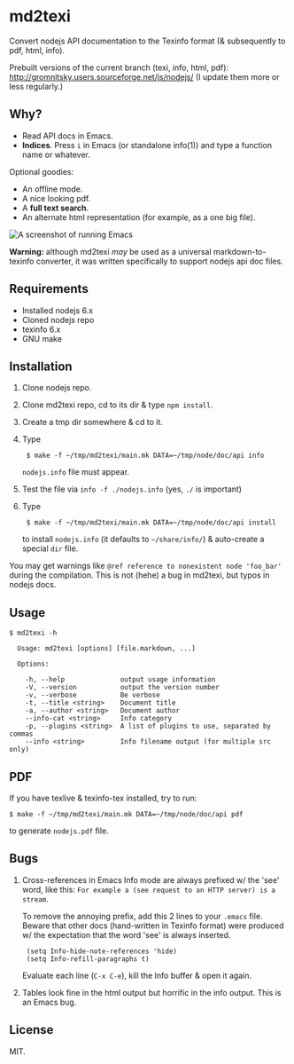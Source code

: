 # md2texi

Convert nodejs API documentation to the Texinfo format (& subsequently
to pdf, html, info).

Prebuilt versions of the current branch (texi, info, html, pdf):
http://gromnitsky.users.sourceforge.net/js/nodejs/ (I update them more
or less regularly.)

## Why?

* Read API docs in Emacs.
* **Indices**. Press `i` in Emacs (or standalone info(1)) and type a
  function name or whatever.

Optional goodies:

* An offline mode.
* A nice looking pdf.
* A **full text search**.
* An alternate html representation (for example, as a one big file).

![A screenshot of running Emacs](https://raw.github.com/gromnitsky/md2texi/master/screenshot1.png)

**Warning:** although md2texi *may* be used as a universal
markdown-to-texinfo converter, it was written specifically to support
nodejs api doc files.

## Requirements

* Installed nodejs 6.x
* Cloned nodejs repo
* texinfo 6.x
* GNU make

## Installation

1. Clone nodejs repo.

2. Clone md2texi repo, cd to its dir & type `npm install`.

3. Create a tmp dir somewhere & cd to it.

4. Type

		$ make -f ~/tmp/md2texi/main.mk DATA=~/tmp/node/doc/api info

	`nodejs.info` file must appear.

5. Test the file via `info -f ./nodejs.info` (yes, `./` is important)

6. Type

		$ make -f ~/tmp/md2texi/main.mk DATA=~/tmp/node/doc/api install

	to install `nodejs.info` (it defaults to `~/share/info/`) &
	auto-create a special `dir` file.

You may get warnings like `@ref reference to nonexistent node
'foo_bar'` during the compilation. This is not (hehe) a bug in
md2texi, but typos in nodejs docs.

## Usage

```
$ md2texi -h

  Usage: md2texi [options] [file.markdown, ...]

  Options:

	-h, --help              output usage information
	-V, --version           output the version number
	-v, --verbose           Be verbose
	-t, --title <string>    Document title
	-a, --author <string>   Document author
	--info-cat <string>     Info category
	-p, --plugins <string>  A list of plugins to use, separated by commas
	--info <string>         Info filename output (for multiple src only)
```

## PDF

If you have texlive & texinfo-tex installed, try to run:

	$ make -f ~/tmp/md2texi/main.mk DATA=~/tmp/node/doc/api pdf

to generate `nodejs.pdf` file.

## Bugs

1. Cross-references in Emacs Info mode are always prefixed w/ the 'see'
   word, like this: `For example a (see request to an HTTP server) is a
   stream`.

	To remove the annoying prefix, add this 2 lines to your `.emacs`
	file. Beware that other docs (hand-written in Texinfo format) were
	produced w/ the expectation that the word 'see' is always
	inserted.

		(setq Info-hide-note-references 'hide)
		(setq Info-refill-paragraphs t)

	Evaluate each line (`C-x C-e`), kill the Info buffer & open it
	again.

2. Tables look fine in the html output but horrific in the info
   output. This is an Emacs bug.

## License

MIT.
